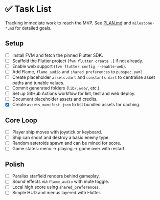 # ✅ Task List

Tracking immediate work to reach the MVP. See [PLAN.md](PLAN.md) and
`milestone-*.md` for detailed goals.

## Setup

- [ ] Install FVM and fetch the pinned Flutter SDK.
- [ ] Scaffold the Flutter project (`fvm flutter create .`) if not already.
- [ ] Enable web support (`fvm flutter config --enable-web`).
- [ ] Add Flame, `flame_audio` and `shared_preferences` to `pubspec.yaml`.
- [ ] Create placeholder `assets.dart` and `constants.dart` to centralise asset
      paths and tunable values.
- [ ] Commit generated folders (`lib/`, `web/`, etc.).
- [ ] Set up GitHub Actions workflow for lint, test and web deploy.
- [ ] Document placeholder assets and credits.
- [x] Create `assets_manifest.json` to list bundled assets for caching.

## Core Loop

- [ ] Player ship moves with joystick or keyboard.
- [ ] Ship can shoot and destroy a basic enemy type.
- [ ] Random asteroids spawn and can be mined for score.
- [ ] Game states: menu → playing → game over with restart.

## Polish

- [ ] Parallax starfield renders behind gameplay.
- [ ] Sound effects via `flame_audio` with mute toggle.
- [ ] Local high score using `shared_preferences`.
- [ ] Simple HUD and menus layered with Flutter.
